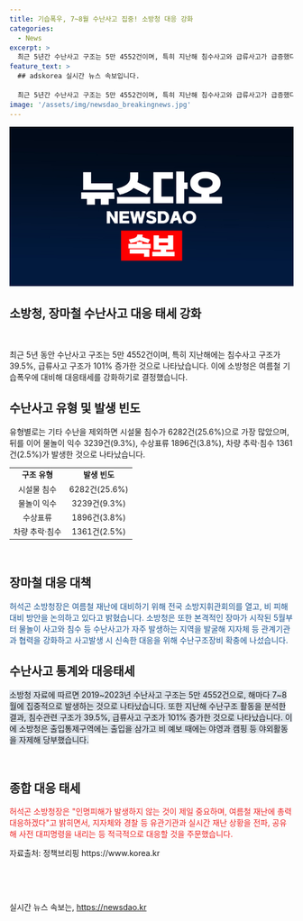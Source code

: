 ```yaml
---
title: 기습폭우, 7~8월 수난사고 집중! 소방청 대응 강화
categories:
  - News
excerpt: >
  최근 5년간 수난사고 구조는 5만 4552건이며, 특히 지난해 침수사고와 급류사고가 급증했다. 소방청은 기습폭우에 대비하기 위해 전국 소방지휘관회의를 열고 대응태세를 강화했다. 물놀이와 침수사고를 예방하기 위해 협력을 강화하고, 재난 상황을 실시간으로 공유할 것을 주문했다. 또한, 2019~2023년 수난사고는 여름철에 집중적으로 발생하며, 장마 기간에는 긴급대응태세를 점검했다. 허석곤 소방청장은 국민의 생명과 재산을 보호하기 위해 여름철 재난에 총력을 기울일 것을 당부했다. (출처: 정책브리핑, www.korea.kr)
feature_text: >
  ## adskorea 실시간 뉴스 속보입니다.

  최근 5년간 수난사고 구조는 5만 4552건이며, 특히 지난해 침수사고와 급류사고가 급증했다. 소방청은 기습폭우에 대비하기 위해 전국 소방지휘관회의를 열고 대응태세를 강화했다. 물놀이와 침수사고를 예방하기 위해 협력을 강화하고, 재난 상황을 실시간으로 공유할 것을 주문했다. 또한, 2019~2023년 수난사고는 여름철에 집중적으로 발생하며, 장마 기간에는 긴급대응태세를 점검했다. 허석곤 소방청장은 국민의 생명과 재산을 보호하기 위해 여름철 재난에 총력을 기울일 것을 당부했다. (출처: 정책브리핑, www.korea.kr)
image: '/assets/img/newsdao_breakingnews.jpg'
---
```


<p><img src="/assets/img/newsdao_breakingnews.jpg" alt="adskorea 속보" /></p>

<h2 data-ke-size="size26">소방청, 장마철 수난사고 대응 태세 강화</h2>

<p data-ke-size="size16">&nbsp;</p>

<p data-ke-size="size16">최근 5년 동안 수난사고 구조는 5만 4552건이며, 특히 지난해에는 침수사고 구조가 39.5%, 급류사고 구조가 101% 증가한 것으로 나타났습니다. 이에 소방청은 여름철 기습폭우에 대비해 대응태세를 강화하기로 결정했습니다.</p>

<h2 data-ke-size="size26">수난사고 유형 및 발생 빈도</h2>

<p data-ke-size="size16">유형별로는 기타 수난을 제외하면 시설물 침수가 6282건(25.6%)으로 가장 많았으며, 뒤를 이어 물놀이 익수 3239건(9.3%), 수상표류 1896건(3.8%), 차량 추락·침수 1361건(2.5%)가 발생한 것으로 나타났습니다.</p>

<table>
<tbody>
<tr>
<td style="text-align: center; height: 17px;"><b>구조 유형</b></td>
<td style="text-align: center; height: 17px;"><b>발생 빈도</b></td>
</tr>
<tr>
<td style="text-align: center; height: 17px;">시설물 침수</td>
<td style="text-align: center; height: 17px;">6282건(25.6%)</td>
</tr>
<tr>
<td style="text-align: center; height: 17px;">물놀이 익수</td>
<td style="text-align: center; height: 17px;">3239건(9.3%)</td>
</tr>
<tr>
<td style="text-align: center; height: 17px;">수상표류</td>
<td style="text-align: center; height: 17px;">1896건(3.8%)</td>
</tr>
<tr>
<td style="text-align: center; height: 17px;">차량 추락·침수</td>
<td style="text-align: center; height: 17px;">1361건(2.5%)</td>
</tr>
</tbody>
</table>

<p data-ke-size="size16">&nbsp;</p>

<h2 data-ke-size="size26">장마철 대응 대책</h2>

<p data-ke-size="size16"><span style="color: #1a5490;">허석곤 소방청장은 여름철 재난에 대비하기 위해 전국 소방지휘관회의를 열고, 비 피해 대비 방안을 논의하고 있다고 밝혔습니다. 소방청은 또한 본격적인 장마가 시작된 5월부터 물놀이 사고와 침수 등 수난사고가 자주 발생하는 지역을 발굴해 지자체 등 관계기관과 협력을 강화하고 사고발생 시 신속한 대응을 위해 수난구조장비 확충에 나섰습니다.</span></p>

<h2 data-ke-size="size26">수난사고 통계와 대응태세</h2>

<p data-ke-size="size16"><span style="background-color: #21538527;">소방청 자료에 따르면 2019~2023년 수난사고 구조는 5만 4552건으로, 해마다 7~8월에 집중적으로 발생하는 것으로 나타났습니다. 또한 지난해 수난구조 활동을 분석한 결과, 침수관련 구조가 39.5%, 급류사고 구조가 101% 증가한 것으로 나타났습니다. 이에 소방청은 출입통제구역에는 출입을 삼가고 비 예보 때에는 야영과 캠핑 등 야외활동을 자제해 당부했습니다.</span></p>

<p data-ke-size="size16">&nbsp;</p>

<h2 data-ke-size="size26">종합 대응 태세</h2>

<p data-ke-size="size16"><span style="color: #ee2323;">허석곤 소방청장은 "인명피해가 발생하지 않는 것이 제일 중요하며, 여름철 재난에 총력 대응하겠다"고 밝히면서, 지자체와 경찰 등 유관기관과 실시간 재난 상황을 전파, 공유해 사전 대피명령을 내리는 등 적극적으로 대응할 것을 주문했습니다.</span></p>

<p data-ke-size="size16">자료출처: 정책브리핑 https://www.korea.kr</p>

<p data-ke-size="size16">&nbsp;</p>

<p data-ke-size="size16">&nbsp;</p>
실시간 뉴스 속보는, <a href="https://newsdao.kr" rel="dofollow">https://newsdao.kr</a>


